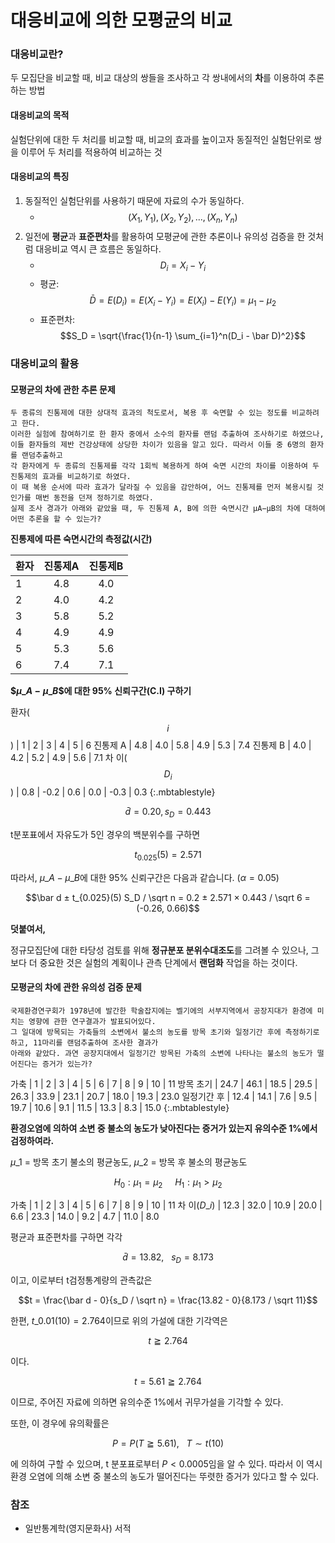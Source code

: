 # 대응비교에 의한 모평균의 비교

### 대응비교란?

두 모집단을 비교할 때, 비교 대상의 쌍들을 조사하고 각 쌍내에서의 **차**를 이용하여 추론하는 방법

#### 대응비교의 목적

실험단위에 대한 두 처리를 비교할 때, 비교의 효과를 높이고자 동질적인 실험단위로 쌍을 이루어 두 처리를 적용하여 비교하는 것

#### 대응비교의 특징

1. 동질적인 실험단위를 사용하기 때문에 자료의 수가 동일하다.
   * $$(X_1, Y_1), (X_2, Y_2), ... , (X_n, Y_n)$$
2. 일전에 **평균**과 **표준편차**를 활용하여 모평균에 관한 추론이나 유의성 검증을 한 것처럼 대응비교 역시 큰 흐름은 동일하다.
   * $$D_i = X_i - Y_i$$
   * 평균: $$\bar D = E(D_i) = E(X_i - Y_i) = E(X_i) - E(Y_i) = \mu_1 - \mu_2$$
   * 표준편차: $$S_D = \sqrt{\frac{1}{n-1} \sum_{i=1}^n(D_i - \bar D)^2}$$

### 대응비교의 활용

#### 모평균의 차에 관한 추론 문제

```
두 종류의 진통제에 대한 상대적 효과의 척도로서, 복용 후 숙면할 수 있는 정도를 비교하려고 한다.
이러한 실험에 참여하기로 한 환자 중에서 소수의 환자를 랜덤 추출하여 조사하기로 하였으나, 
이들 환자들의 제반 건강상태에 상당한 차이가 있음을 알고 있다. 따라서 이들 중 6명의 환자를 랜덤추출하고
각 환자에게 두 종류의 진통제를 각각 1회씩 복용하게 하여 숙면 시간의 차이를 이용하여 두 진통제의 효과를 비교하기로 하였다.
이 때 복용 순서에 따라 효과가 달라질 수 있음을 감안하여, 어느 진통제를 먼저 복용시킬 것인가를 매번 동전을 던져 정하기로 하였다.
실제 조사 경과가 아래와 같았을 때, 두 진통제 A, B에 의한 숙면시간 μA−μB의 차에 대하여 어떤 추론을 할 수 있는가?
```

**진통제에 따른 숙면시간의 측정값(시간)**

<table><thead><tr><th data-type="number">환자</th><th align="center">진통제A</th><th align="center">진통제B</th></tr></thead><tbody><tr><td>1</td><td align="center">4.8</td><td align="center">4.0</td></tr><tr><td>2</td><td align="center">4.0</td><td align="center">4.2</td></tr><tr><td>3</td><td align="center">5.8</td><td align="center">5.2</td></tr><tr><td>4</td><td align="center">4.9</td><td align="center">4.9</td></tr><tr><td>5</td><td align="center">5.3</td><td align="center">5.6</td></tr><tr><td>6</td><td align="center">7.4</td><td align="center">7.1</td></tr></tbody></table>

**\$$\mu\_A - \mu\_B\$$에 대한 95% 신뢰구간(C.I) 구하기**

환자($$i$$) | 1 | 2 | 3 | 4 | 5 | 6 진통제 A | 4.8 | 4.0 | 5.8 | 4.9 | 5.3 | 7.4 진통제 B | 4.0 | 4.2 | 5.2 | 4.9 | 5.6 | 7.1 차 이($$D_i$$) | 0.8 | -0.2 | 0.6 | 0.0 | -0.3 | 0.3 {:.mbtablestyle}

$$\bar d = 0.20, s_D = 0.443$$

t분포표에서 자유도가 5인 경우의 백분위수를 구하면

$$t_0.025(5) = 2.571$$

따라서, $\mu\_A - \mu\_B$에 대한 95% 신뢰구간은 다음과 같습니다. ($\alpha = 0.05$)

$$\bar d ± t_{0.025}(5) S_D / \sqrt n = 0.2 ± 2.571 × 0.443 / \sqrt 6 = (-0.26, 0.66)$$

**덧붙여서,**

정규모집단에 대한 타당성 검토를 위해 **정규분포 분위수대조도**를 그려볼 수 있으나, 그보다 더 중요한 것은 실험의 계획이나 관측 단계에서 **랜덤화** 작업을 하는 것이다.

#### 모평균의 차에 관한 유의성 검증 문제

```
국제환경연구회가 1978년에 발간한 학술잡지에는 벨기에의 서부지역에서 공장지대가 환경에 미치는 영향에 관한 연구결과가 발표되어있다.
그 일대에 방목되는 가축들의 소변에서 불소의 농도를 방목 초기와 일정기간 후에 측정하기로 하고, 11마리를 랜덤추출하여 조사한 결과가
아래와 같았다. 과연 공장지대에서 일정기간 방목된 가축의 소변에 나타나는 불소의 농도가 떨어진다는 증거가 있는가?
```

가축 | 1 | 2 | 3 | 4 | 5 | 6 | 7 | 8 | 9 | 10 | 11 방목 초기 | 24.7 | 46.1 | 18.5 | 29.5 | 26.3 | 33.9 | 23.1 | 20.7 | 18.0 | 19.3 | 23.0 일정기간 후 | 12.4 | 14.1 | 7.6 | 9.5 | 19.7 | 10.6 | 9.1 | 11.5 | 13.3 | 8.3 | 15.0 {:.mbtablestyle}

**환경오염에 의하여 소변 중 불소의 농도가 낮아진다는 증거가 있는지 유의수준 1%에서 검정하여라.**

$\mu\_1$ = 방목 초기 불소의 평균농도, $\mu\_2$ = 방목 후 불소의 평균농도

$$H_0 : \mu_1 = \mu_2 ~~~~~ H_1 : \mu_1 > \mu_2$$

가축 | 1 | 2 | 3 | 4 | 5 | 6 | 7 | 8 | 9 | 10 | 11 차 이($D\_i$) | 12.3 | 32.0 | 10.9 | 20.0 | 6.6 | 23.3 | 14.0 | 9.2 | 4.7 | 11.0 | 8.0

평균과 표준편차를 구하면 각각

$$\bar d = 13.82, ~~~ s_D = 8.173$$

이고, 이로부터 t검정통계량의 관측값은

$$t = \frac{\bar d - 0}{s_D / \sqrt n} = \frac{13.82 - 0}{8.173 / \sqrt 11}$$

한편, $t\_0.01(10) = 2.764$이므로 위의 가설에 대한 기각역은

$$t \geqq 2.764$$

이다.

$$t = 5.61 \geqq 2.764$$

이므로, 주어진 자료에 의하면 유의수준 1%에서 귀무가설을 기각할 수 있다.

또한, 이 경우에 유의확률은

$$P = P(T \geqq 5.61), ~~~ T \sim t(10)$$

에 의하여 구할 수 있으며, t 분포표로부터 $P < 0.0005$임을 알 수 있다. 따라서 이 역시 환경 오염에 의해 소변 중 불소의 농도가 떨어진다는 뚜렷한 증거가 있다고 할 수 있다.

### 참조

* 일반통계학(영지문화사) 서적
